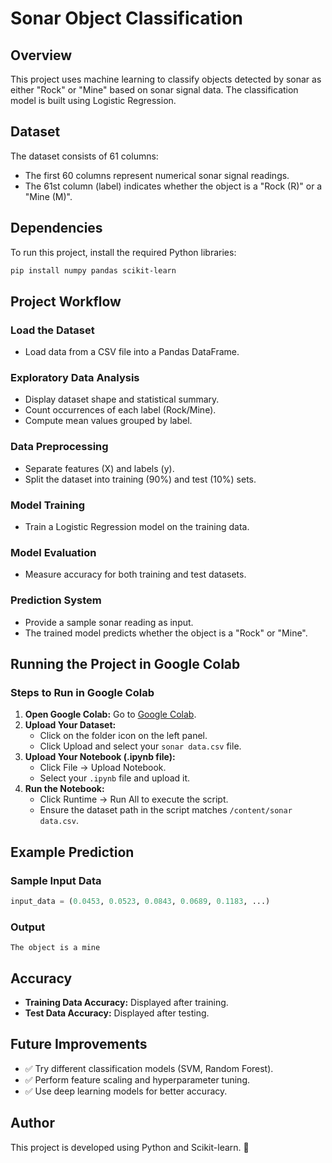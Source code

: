 # Sonar Object Classification

## Overview

This project uses machine learning to classify objects detected by sonar as either "Rock" or "Mine" based on sonar signal data. The classification model is built using Logistic Regression.

## Dataset

The dataset consists of 61 columns:

- The first 60 columns represent numerical sonar signal readings.
- The 61st column (label) indicates whether the object is a "Rock (R)" or a "Mine (M)".

## Dependencies

To run this project, install the required Python libraries:

```sh
pip install numpy pandas scikit-learn
```

## Project Workflow

### Load the Dataset
- Load data from a CSV file into a Pandas DataFrame.

### Exploratory Data Analysis
- Display dataset shape and statistical summary.
- Count occurrences of each label (Rock/Mine).
- Compute mean values grouped by label.

### Data Preprocessing
- Separate features (X) and labels (y).
- Split the dataset into training (90%) and test (10%) sets.

### Model Training
- Train a Logistic Regression model on the training data.

### Model Evaluation
- Measure accuracy for both training and test datasets.

### Prediction System
- Provide a sample sonar reading as input.
- The trained model predicts whether the object is a "Rock" or "Mine".

## Running the Project in Google Colab

### Steps to Run in Google Colab

1. **Open Google Colab:** Go to [Google Colab](https://colab.research.google.com/).
2. **Upload Your Dataset:**
   - Click on the folder icon on the left panel.
   - Click Upload and select your `sonar data.csv` file.
3. **Upload Your Notebook (.ipynb file):**
   - Click File → Upload Notebook.
   - Select your `.ipynb` file and upload it.
4. **Run the Notebook:**
   - Click Runtime → Run All to execute the script.
   - Ensure the dataset path in the script matches `/content/sonar data.csv`.

## Example Prediction

### Sample Input Data

```python
input_data = (0.0453, 0.0523, 0.0843, 0.0689, 0.1183, ...)
```

### Output

```
The object is a mine
```

## Accuracy

- **Training Data Accuracy:** Displayed after training.
- **Test Data Accuracy:** Displayed after testing.

## Future Improvements

- ✅ Try different classification models (SVM, Random Forest).
- ✅ Perform feature scaling and hyperparameter tuning.
- ✅ Use deep learning models for better accuracy.

## Author

This project is developed using Python and Scikit-learn. 🚀
